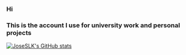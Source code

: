 ### Hi
### This is the account I use for university work and personal projects
[![JoseSLK's GitHub stats](https://github-readme-stats.vercel.app/api?username=JoseSLK&show_icons=true&theme=radical)](https://github.com/JoseSLK/github-readme-stats)
